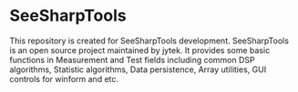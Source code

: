 # SeeSharpTools
This repository is created for SeeSharpTools  development. SeeSharpTools is an open source project maintained by jytek. It provides some basic functions in Measurement and Test fields including common DSP algorithms, Statistic algorithms, Data persistence, Array utilities,  GUI controls for winform and etc.
